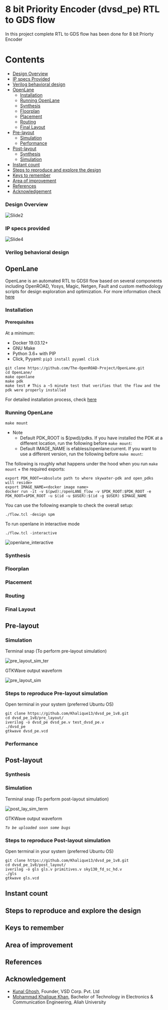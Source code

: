 # 8 bit Priority Encoder (dvsd_pe) RTL to GDS flow 
In this project complete RTL to GDS flow has been done for 8 bit Priorty Encoder

# Contents
- [Design Overview](#design-overview)
- [IP specs Provided](#ip-specs-provided)
- [Verilog behavioral design](#verilog-behavioral-design)
- [OpenLane](#openlane)
	- [Installation](#installation)
	- [Running OpenLane](#running-openlane)
	- [Synthesis](#synthesis)
	- [Floorplan](#floorplan)
	- [Placement](#placement)
	- [Routing](#routing)
	- [Final Layout](#final-layout)
- [Pre-layout](#pre-layout)
	- [Simulation](#simulation)
	- [Performance](#performance)
- [Post-layout](#post-layout)
	- [Synthesis](#synthesis)
	- [Simulation](#simulation)
- [Instant count](#instant-count)
- [Steps to reproduce and explore the design](#steps-to-reproduce-and-explore-the-design)
- [Keys to remember](#keys-to-remember)
- [Area of improvement](#area-of-improvement)
- [References](#references)
- [Acknowledgement](#acknowledgement)


### Design Overview

![Slide2](https://user-images.githubusercontent.com/80625515/130179293-b7b03b4c-2feb-40a6-814a-31af06acc3cd.PNG)

### IP specs provided

![Slide4](https://user-images.githubusercontent.com/80625515/130180121-a4e5d529-bb6d-4ed3-a265-aad5030f82f7.PNG)

### Verilog behavioral design

## OpenLane 

OpenLane is an automated RTL to GDSII flow based on several components including OpenROAD, Yosys, Magic, Netgen, Fault and custom methodology scripts for design exploration and optimization.
For more information check [here](https://openlane.readthedocs.io/)

### Installation

#### Prerequisites
At a minimum:

- Docker 19.03.12+
- GNU Make
- Python 3.6+ with PIP
- Click, Pyyaml: `pip3 install pyyaml click`

```
git clone https://github.com/The-OpenROAD-Project/OpenLane.git
cd OpenLane/
make openlane
make pdk
make test # This a ~5 minute test that verifies that the flow and the pdk were properly installed
```

For detailed installation process, check [here](https://github.com/The-OpenROAD-Project/OpenLane)

### Running OpenLane

`make mount`
- Note
	- Default PDK_ROOT is $(pwd)/pdks. If you have installed the PDK at a different location, run the following before `make mount`:
	- Default IMAGE_NAME is efabless/openlane:current. If you want to use a different version, run the following before `make mount`:

The following is roughly what happens under the hood when you run `make mount` + the required exports:

```
export PDK_ROOT=<absolute path to where skywater-pdk and open_pdks will reside>
export IMAGE_NAME=<docker image name>
docker run -it -v $(pwd):/openLANE_flow -v $PDK_ROOT:$PDK_ROOT -e PDK_ROOT=$PDK_ROOT -u $(id -u $USER):$(id -g $USER) $IMAGE_NAME
```

You can use the following example to check the overall setup:

`./flow.tcl -design spm`

To run openlane in interactive mode

`./flow.tcl -interactive`

![openlane_interactive](https://user-images.githubusercontent.com/80625515/130196432-7e20d103-ce86-4a9c-8a10-757f3bf26e0c.png)

### Synthesis

### Floorplan

### Placement

### Routing

### Final Layout

## Pre-layout

### Simulation

  Terminal snap (To perform pre-layout simulation)
  
  ![pre_layout_sim_ter](https://user-images.githubusercontent.com/80625515/130185638-d927ef90-81d7-4642-b03f-10dfdc7c3ce1.png)

  GTKWave output waveform
  
 ![pre_layout_sim](https://user-images.githubusercontent.com/80625515/130185662-662b9542-c5c1-4584-9d7f-da6d140f4aad.png)

### Steps to reproduce Pre-layout simulation

 Open terminal in your system (preferred Ubuntu OS)

```
git clone https://github.com/Khalique13/dvsd_pe_1v8.git
cd dvsd_pe_1v8/pre_layout/
iverilog -o dvsd_pe dvsd_pe.v test_dvsd_pe.v
./dvsd_pe
gtkwave dvsd_pe.vcd
```

### Performance

## Post-layout

### Synthesis



### Simulation

Terminal snap (To perform post-layout simulation)

![post_lay_sim_term](https://user-images.githubusercontent.com/80625515/130189588-be201db3-9f21-4d12-9055-9806750a0675.png)

GTKWave output waveform

*`To be uploaded soon some bugs`*

### Steps to reproduce Post-layout simulation

 Open terminal in your system (preferred Ubuntu OS)

```
git clone https://github.com/Khalique13/dvsd_pe_1v8.git
cd dvsd_pe_1v8/post_layout/
iverilog -o gls gls.v primitives.v sky130_fd_sc_hd.v
./gls
gtkwave gls.vcd
```

## Instant count

## Steps to reproduce and explore the design

## Keys to remember

## Area of improvement

## References



## Acknowledgement

- [Kunal Ghosh](https://github.com/kunalg123), Founder, VSD Corp. Pvt. Ltd
- [Mohammad Khalique Khan](https://github.com/Khalique13), Bachelor of Technology in Electronics & Communication Engineering, Aliah University
